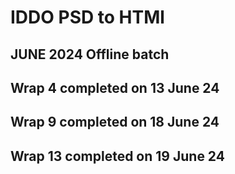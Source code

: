 # IDDO PSD to HTMl
## JUNE 2024 Offline batch

## Wrap 4 completed on 13 June 24
## Wrap 9 completed on 18 June 24
## Wrap 13 completed on 19 June 24
